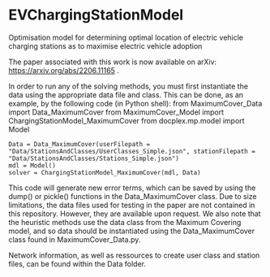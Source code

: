 # EVChargingStationModel
 Optimisation model for determining optimal location of electric vehicle charging stations as to maximise electric vehicle adoption

The paper associated with this work is now available on arXiv: https://arxiv.org/abs/2206.11165 .

In order to run any of the solving methods, you must first instantiate the data using the appropriate data file and class. This can be done, as an example, by the following code (in Python shell):
    from MaximumCover_Data import Data_MaximumCover
    from MaximumCover_Model import ChargingStationModel_MaximumCover
    from docplex.mp.model import Model

    Data = Data_MaximumCover(userFilepath = "Data/StationsAndClasses/UserClasses_Simple.json", stationFilepath = "Data/StationsAndClasses/Stations_Simple.json")
    mdl = Model()
    solver = ChargingStationModel_MaximumCover(mdl, Data)

 This code will generate new error terms, which can be saved by using the dump() or pickle() functions in the Data_MaximumCover class. Due to size limitations, the data files used for testing in the paper are not contained in this repository. However, they are available upon request. We also note that the heuristic methods use the data class from the Maximum Covering model, and so data should be instantiated using the Data_MaximumCover class found in MaximumCover_Data.py.

Network information, as well as ressources to create user class and station files, can be found within the Data folder.

